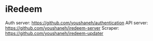 # iRedeem

Auth server: <https://github.com/youshaneh/authentication>
API server: <https://github.com/youshaneh/iredeem-server>
Scraper: <https://github.com/youshaneh/iredeem-updater>
